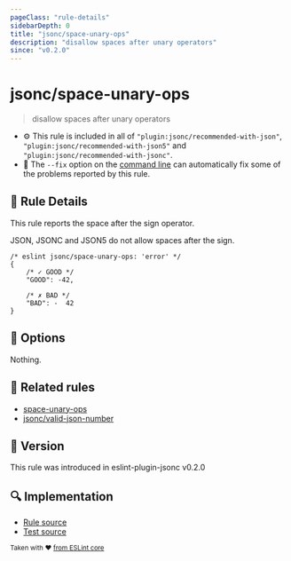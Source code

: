 ```yaml
---
pageClass: "rule-details"
sidebarDepth: 0
title: "jsonc/space-unary-ops"
description: "disallow spaces after unary operators"
since: "v0.2.0"
---
```


# jsonc/space-unary-ops

> disallow spaces after unary operators

- :gear: This rule is included in all of `"plugin:jsonc/recommended-with-json"`, `"plugin:jsonc/recommended-with-json5"` and `"plugin:jsonc/recommended-with-jsonc"`.
- :wrench: The `--fix` option on the [command line](https://eslint.org/docs/user-guide/command-line-interface#fixing-problems) can automatically fix some of the problems reported by this rule.

## :book: Rule Details

This rule reports the space after the sign operator.  

JSON, JSONC and JSON5 do not allow spaces after the sign.

<eslint-code-block fix>

<!-- eslint-skip -->

```json5
/* eslint jsonc/space-unary-ops: 'error' */
{
    /* ✓ GOOD */
    "GOOD": -42,

    /* ✗ BAD */
    "BAD": -  42
}
```

</eslint-code-block>

## :wrench: Options

Nothing.

## :couple: Related rules

- [space-unary-ops]
- [jsonc/valid-json-number]

[space-unary-ops]: https://eslint.org/docs/rules/space-unary-ops
[jsonc/valid-json-number]: ./valid-json-number.md

## :rocket: Version

This rule was introduced in eslint-plugin-jsonc v0.2.0

## :mag: Implementation

- [Rule source](https://github.com/ota-meshi/eslint-plugin-jsonc/blob/master/lib/rules/space-unary-ops.ts)
- [Test source](https://github.com/ota-meshi/eslint-plugin-jsonc/blob/master/tests/lib/rules/space-unary-ops.ts)

<sup>Taken with ❤️ [from ESLint core](https://eslint.org/docs/rules/space-unary-ops)</sup>
